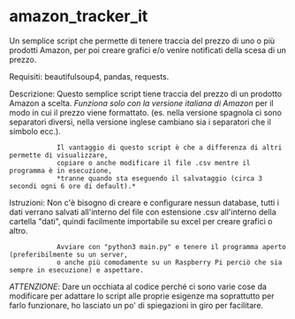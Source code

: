 # amazon_tracker_it
Un semplice script che permette di tenere traccia del prezzo di uno o più prodotti Amazon, per poi creare grafici e/o venire notificati della scesa di un prezzo.

Requisiti:      beautifulsoup4, pandas, requests.

Descrizione:    Questo semplice script tiene traccia del prezzo di un prodotto Amazon a scelta.
                *Funziona solo con la versione italiana di Amazon* per il modo in cui il prezzo viene
                formattato. (es. nella versione spagnola ci sono separatori diversi, 
                nella versione inglese cambiano sia i separatori che il simbolo ecc.).
                   
                Il vantaggio di questo script è che a differenza di altri permette di visualizzare, 
                copiare o anche modificare il file .csv mentre il programma è in esecuzione, 
                *tranne quando sta eseguendo il salvataggio (circa 3 secondi ogni 6 ore di default).*

Istruzioni:     Non c'è bisogno di creare e configurare nessun database, tutti i dati verrano salvati
                all'interno del file con estensione .csv all'interno della cartella "dati", 
                quindi facilmente importabile su excel per creare grafici o altro.

                Avviare con "python3 main.py" e tenere il programma aperto (preferibilmente su un server, 
                o anche più comodamente su un Raspberry Pi perciò che sia sempre in esecuzione) e aspettare.
                 
*ATTENZIONE*:   Dare un occhiata al codice perché ci sono varie cose da modificare
                per adattare lo script alle proprie esigenze ma soprattutto per farlo funzionare, 
                ho lasciato un po' di spiegazioni in giro per facilitare.
